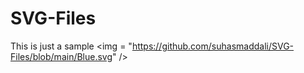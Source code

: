 # SVG-Files

This is just a sample <a><img = "https://github.com/suhasmaddali/SVG-Files/blob/main/Blue.svg" /></a>
